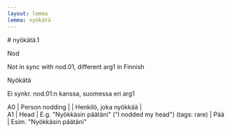 ```yaml
---
layout: lemma
lemma: nyökätä
---
```


<div class="sense">
# <span class="sensename">nyökätä.1</span>

<span class="description">Nod</span>

Not in sync with nod.01, different arg1 in Finnish

<span class="description">Nyökätä</span>

Ei synkr. nod.01:n kanssa, suomessa eri arg1

A0 | Person nodding |   | Henkilö, joka nyökkää |  
A1 | Head | E.g. "Nyökkäsin päätäni" ("I nodded my head") (tags: rare) | Pää | Esim. "Nyökkäsin päätäni"

</div>

